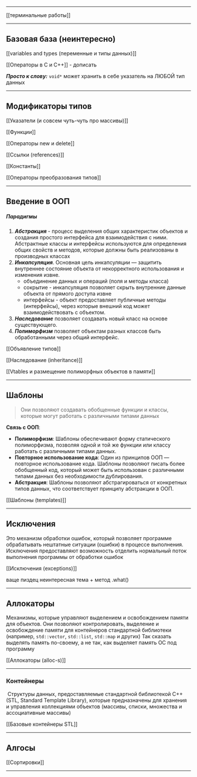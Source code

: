 ___

[[терминальные работы]]

---
## Базовая база (неинтересно)
[[variables and types (переменные и типы данных)]]

[[Операторы в C и C++]] - дописать

***Просто к слову:***
`void*` может хранить в себе указатель на ЛЮБОЙ тип данных
___
## Модификаторы типов

[[Указатели (и совсем чуть-чуть про массивы)]]

[[Функции]]

[[Операторы new и delete]]

[[Ссылки (references)]]

[[Константы]]

[[Операторы преобразования типов]]

___
## Введение в ООП

##### Парадигмы

1) ***Абстракция*** - процесс выделения общих характеристик объектов и создания простого интерфейса для взаимодействия с ними. Абстрактные классы и интерфейсы используются для определения общих свойств и методов, которые должны быть реализованы в производных классах
2) ***Инкапсуляция***. Основная цель инкапсуляции — защитить внутреннее состояние объекта от некорректного использования и изменения извне.
	- объединение данных и операций (поля и методы класса)
	- сокрытие - инкапсуляция позволяет скрыть внутренние данные объекта от прямого доступа извне
	- интерфейсы - объект предоставляет публичные методы (интерфейсы), через которые внешний код может взаимодействовать с объектом. 
3) ***Наследование*** позволяет создавать новый класс на основе существующего.
4) ***Полиморфизм*** позволяет объектам разных классов быть обработанными через общий интерфейс.

[[Объявление типов]]

[[Наследование (inheritance)]]

[[Vtables и размещение полиморфных объектов в памяти]]

---
## Шаблоны 

> Они позволяют создавать обобщенные функции и классы, которые могут работать с различными типами данных

**Связь с ООП**:

- **Полиморфизм**: Шаблоны обеспечивают форму статического полиморфизма, позволяя одной и той же функции или классу работать с различными типами данных.
- **Повторное использование кода**: Один из принципов ООП — повторное использование кода. Шаблоны позволяют писать более обобщенный код, который может быть использован с различными типами данных без необходимости дублирования.
- **Абстракция**: Шаблоны позволяют абстрагироваться от конкретных типов данных, что соответствует принципу абстракции в ООП.

[[Шаблоны (templates)]]

--- 

## Исключения

Это механизм обработки ошибок, который позволяет программе обрабатывать нештатные ситуации (ошибки) в процессе выполнения. Исключения предоставляют возможность отделить нормальный поток выполнения программы от обработки ошибок

[[Исключения (exceptions)]]

ваще пиздец неинтересная тема + метод .what()

---

## Аллокаторы

Механизмы, которые управляют выделением и освобождением памяти для объектов. Они позволяют контролировать, выделение и освобождение памяти для контейнеров стандартной библиотеки (например, `std::vector`, `std::list`, `std::map` и других)
Так сказать выделять память по-своему, а не так, как выделяет память ОС под программу

[[Аллокаторы (alloc-s)]]

---

### Контейнеры

 Структуры данных, предоставляемые стандартной библиотекой C++ (STL, Standard Template Library), которые предназначены для хранения и управления коллекциями объектов (массивы, списки, множества и ассоциативные массивы)

[[Базовые контейнеры STL]]

---
## Алгосы

[[Сортировки]]

---
